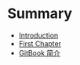 # Summary

* [Introduction](README.md)
* [First Chapter](docs/chapter1.md)
* [GitBook 简介](docs/gitbook-intro.md)

